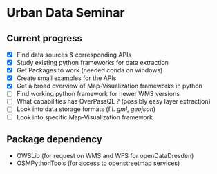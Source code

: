 # Urban Data Seminar

## Current progress

- [x] Find data sources & corresponding APIs
- [x] Study existing python frameworks for data extraction
- [x] Get Packages to work (needed conda on windows)  
- [x] Create small examples for the APIs
- [x] Get a broad overview of Map-Visualization frameworks in python
- [ ] Find working python framework for newer WMS versions
- [ ] What capabilities has OverPassQL ? (possibly easy layer extraction)
- [ ] Look into data storage formats (f.i. *gml*, *geojson*)
- [ ] Look into specific Map-Visualization framework
  
## Package dependency

- OWSLib (for request on WMS and WFS for openDataDresden)
- OSMPythonTools (for access to openstreetmap services)
